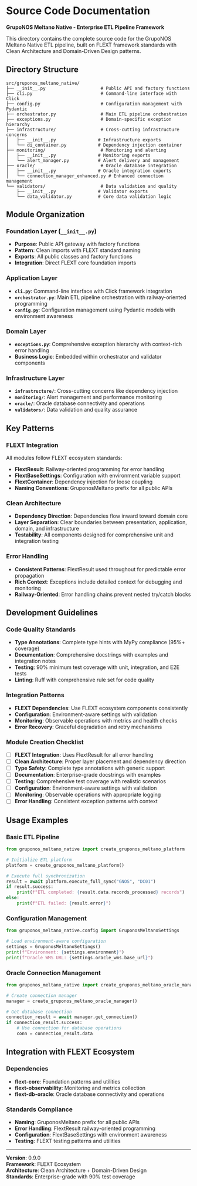 # Source Code Documentation

**GrupoNOS Meltano Native - Enterprise ETL Pipeline Framework**

This directory contains the complete source code for the GrupoNOS Meltano Native ETL pipeline, built on FLEXT framework standards with Clean Architecture and Domain-Driven Design patterns.

## Directory Structure

```
src/gruponos_meltano_native/
├── __init__.py                     # Public API and factory functions
├── cli.py                          # Command-line interface with Click
├── config.py                       # Configuration management with Pydantic
├── orchestrator.py                 # Main ETL pipeline orchestration
├── exceptions.py                   # Domain-specific exception hierarchy
├── infrastructure/                 # Cross-cutting infrastructure concerns
│   ├── __init__.py                # Infrastructure exports
│   └── di_container.py            # Dependency injection container
├── monitoring/                     # Monitoring and alerting
│   ├── __init__.py                # Monitoring exports
│   └── alert_manager.py           # Alert delivery and management
├── oracle/                         # Oracle database integration
│   ├── __init__.py                # Oracle integration exports
│   └── connection_manager_enhanced.py # Enhanced connection management
└── validators/                     # Data validation and quality
    ├── __init__.py                # Validator exports
    └── data_validator.py          # Core data validation logic
```

## Module Organization

### Foundation Layer (`__init__.py`)

- **Purpose**: Public API gateway with factory functions
- **Pattern**: Clean imports with FLEXT standard naming
- **Exports**: All public classes and factory functions
- **Integration**: Direct FLEXT core foundation imports

### Application Layer

- **`cli.py`**: Command-line interface with Click framework integration
- **`orchestrator.py`**: Main ETL pipeline orchestration with railway-oriented programming
- **`config.py`**: Configuration management using Pydantic models with environment awareness

### Domain Layer

- **`exceptions.py`**: Comprehensive exception hierarchy with context-rich error handling
- **Business Logic**: Embedded within orchestrator and validator components

### Infrastructure Layer

- **`infrastructure/`**: Cross-cutting concerns like dependency injection
- **`monitoring/`**: Alert management and performance monitoring
- **`oracle/`**: Oracle database connectivity and operations
- **`validators/`**: Data validation and quality assurance

## Key Patterns

### FLEXT Integration

All modules follow FLEXT ecosystem standards:

- **FlextResult**: Railway-oriented programming for error handling
- **FlextBaseSettings**: Configuration with environment variable support
- **FlextContainer**: Dependency injection for loose coupling
- **Naming Conventions**: GruponosMeltano prefix for all public APIs

### Clean Architecture

- **Dependency Direction**: Dependencies flow inward toward domain core
- **Layer Separation**: Clear boundaries between presentation, application, domain, and infrastructure
- **Testability**: All components designed for comprehensive unit and integration testing

### Error Handling

- **Consistent Patterns**: FlextResult used throughout for predictable error propagation
- **Rich Context**: Exceptions include detailed context for debugging and monitoring
- **Railway-Oriented**: Error handling chains prevent nested try/catch blocks

## Development Guidelines

### Code Quality Standards

- **Type Annotations**: Complete type hints with MyPy compliance (95%+ coverage)
- **Documentation**: Comprehensive docstrings with examples and integration notes
- **Testing**: 90% minimum test coverage with unit, integration, and E2E tests
- **Linting**: Ruff with comprehensive rule set for code quality

### Integration Patterns

- **FLEXT Dependencies**: Use FLEXT ecosystem components consistently
- **Configuration**: Environment-aware settings with validation
- **Monitoring**: Observable operations with metrics and health checks
- **Error Recovery**: Graceful degradation and retry mechanisms

### Module Creation Checklist

- [ ] **FLEXT Integration**: Uses FlextResult for all error handling
- [ ] **Clean Architecture**: Proper layer placement and dependency direction
- [ ] **Type Safety**: Complete type annotations with generic support
- [ ] **Documentation**: Enterprise-grade docstrings with examples
- [ ] **Testing**: Comprehensive test coverage with realistic scenarios
- [ ] **Configuration**: Environment-aware settings with validation
- [ ] **Monitoring**: Observable operations with appropriate logging
- [ ] **Error Handling**: Consistent exception patterns with context

## Usage Examples

### Basic ETL Pipeline

```python
from gruponos_meltano_native import create_gruponos_meltano_platform

# Initialize ETL platform
platform = create_gruponos_meltano_platform()

# Execute full synchronization
result = await platform.execute_full_sync("GNOS", "DC01")
if result.success:
    print(f"ETL completed: {result.data.records_processed} records")
else:
    print(f"ETL failed: {result.error}")
```

### Configuration Management

```python
from gruponos_meltano_native.config import GruponosMeltanoSettings

# Load environment-aware configuration
settings = GruponosMeltanoSettings()
print(f"Environment: {settings.environment}")
print(f"Oracle WMS URL: {settings.oracle_wms.base_url}")
```

### Oracle Connection Management

```python
from gruponos_meltano_native import create_gruponos_meltano_oracle_manager

# Create connection manager
manager = create_gruponos_meltano_oracle_manager()

# Get database connection
connection_result = await manager.get_connection()
if connection_result.success:
    # Use connection for database operations
    conn = connection_result.data
```

## Integration with FLEXT Ecosystem

### Dependencies

- **flext-core**: Foundation patterns and utilities
- **flext-observability**: Monitoring and metrics collection
- **flext-db-oracle**: Oracle database connectivity and operations

### Standards Compliance

- **Naming**: GruponosMeltano prefix for all public APIs
- **Error Handling**: FlextResult railway-oriented programming
- **Configuration**: FlextBaseSettings with environment awareness
- **Testing**: FLEXT testing patterns and utilities

---

**Version**: 0.9.0  
**Framework**: FLEXT Ecosystem  
**Architecture**: Clean Architecture + Domain-Driven Design  
**Standards**: Enterprise-grade with 90% test coverage
